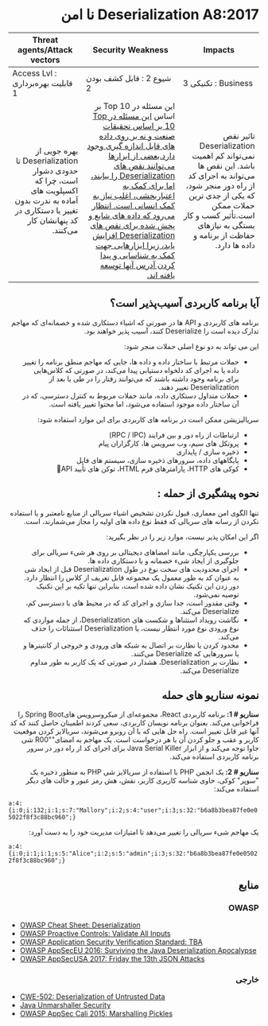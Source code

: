 # <div dir="rtl" align="right">Deserialization A8:2017 نا امن </div>

| Threat agents/Attack vectors | Security Weakness           | Impacts               |
| -- | -- | -- |
| Access Lvl : قابلیت بهره‌برداری 1 | شیوع 2 : قابل کشف بودن 2 | تکنیکی 3 : Business |
| <div dir="rtl" align="right">بهره جویی از Deserialization تا حدودی دشوار است، چرا که اکسپلویت های آماده به ندرت بدون تغییر یا دستکاری در کد پنهانشان کار می‌کنند.</div> | <div dir="rtl" align="right">این مسئله در Top 10 بر اساس <a href="https://owasp.blogspot.com/2017/08/owasp-top-10-2017-project-update.html">این مسئله در Top 10  بر اساس تحقیقات صنعت و نه بر روی داده های قابل اندازه گیری وجود دارد.بعضی از ابزارها می‌توانند نقص های Deserialization را بیابند، اما برای کمک به اعتباربخشی، اغلب نیاز به کمک انسانی است. انتظار می‌رود که داده های شایع و پخش شده برای نقص های Deserialization افزایش یابد، زیرا ابزارهایی جهت کمک به شناسایی و پیدا کردن آدرس آنها توسعه یافته اند. </div> | <div dir="rtl" align="right">تاثير نقص Deserialization نمی‌تواند کم اهميت باشد. این نقص ها می‌تواند به اجرای کد از راه دور منجر شود، که یکی از جدی ترین حملات ممکن است.تأثیر کسب و کار بستگی به نیازهای حفاظت از برنامه و داده ها دارد.</div> |

## <div dir="rtl" align="right">آیا برنامه کاربردی آسیب‌پذیر است؟</div>

<p dir="rtl" align="right">برنامه های کاربردی و API ها در صورتی که اشیاء دستکاری شده و خصمانه‌‌ای که مهاجم تدارک دیده است را Deserialize کنند، آسیب پذیر خواهند بود.</p>

<p dir="rtl" align="right">این می تواند به دو نوع اصلی حملات منجر شود:</p>

<ul dir="rtl" align="right">
  <li>
    حملات مرتبط با ساختار داده و داده ها، جایی که مهاجم منطق برنامه را تغییر داده یا به اجرای کد دلخواه دستیابی پیدا می‌کند، در صورتی که کلاس‌هایی برای برنامه وجود داشته باشند که می‌توانند رفتار را در طی یا بعد از Deserialization تغییر دهند.
  </li>
  <li>
    حملات متداول دستکاری داده، مانند حملات مربوط به کنترل دسترسی، که در آن ساختار داده موجود استفاده می‌شود، اما محتوا تغییر یافته است.
  </li>
</ul>

<p dir="rtl" align="right">سریالیزیشن ممکن است در برنامه های کاربردی برای این موارد استفاده شود:</p>

<ul dir="rtl" align="right">
  <li>
    ارتباطات از راه دور و بین فرایند (RPC / IPC)
  </li>
  <li>
پروتکل های سیم، وب سرویس ها، کارگزاران پیام
  </li>
  <li>
    ذخیره سازی / پایداری
  </li>
  <li>
    پایگاههای داده، سرورهای ذخیره سازی، سیستم های فایل
  </li>
  <li>
   کوکی های HTTP، پارامترهای فرم HTML، توکن های تأیید API
  </li>
</ul>

## <div dir="rtl" align="right">نحوه پیشگیری از حمله :</div>

<p dir="rtl" align="right">تنها الگوی امن معماری، قبول نکردن تشخیص اشیاء سریالی از منابع نامعتبر و یا استفاده نکردن از رسانه های سریالی که فقط نوع داده های اولیه را مجاز می‌شمارند، است.</p>

<p dir="rtl" align="right">اگر این امکان پذیر نیست، موارد زیر را در نظر بگیرید:</p>

<ul dir="rtl" align="right">
  <li>
بررسی یکپارچگی،‌ مانند امضاهای دیجیتالی بر روی هر شیء سریالی برای جلوگیری از ایجاد شیء خصمانه و یا دستکاری داده ها.
  </li>
  <li>
    اجرای محدودیت های سخت نوع در طول Deserialization قبل از ایجاد شی به عنوان کد به طور معمول یک مجموعه قابل تعریف از کلاس را انتظار دارد. دور زدن این تکنیک نشان داده شده است، بنابراین تنها تکیه بر این تکنیک توصیه نمی‌شود.
  </li>
  <li>
وقتی مقدور است،‌ جدا سازی و اجرای کد که در محیط های با دسترسی کم، Deserialize می‌کند.
  </li>
  <li>
   نگاشت رویداد استثناها و شکست های Deserialization، از جمله مواردی که نوع ورودی نوع مورد انتظار نیست، یا Deserialization استثنائات را حذف می‌کند.
  </li>
  <li>
محدود کردن یا نظارت بر اتصال به شبکه های ورودی و خروجی از کانتینرها و یا سرورهایی که Deserialize می‌کنند.
  </li>
  <li>
نظارت بر Deserialization، هشدار در صورتی که یک کاربر به طور مداوم Deserialize می‌کند.
  </li>
</ul>

## <div dir="rtl" align="right">نمونه سناریو های حمله</div>

<p dir="rtl" align="right"><strong>سناریو # 1: </strong>برنامه کاربردی React، مجموعه‌ای از میکروسرویس هایSpring Boot  را فراخوانی می‌کند. بعنوان برنامه نویسان کاربردی، سعی کردند اطمینان حاصل کنند که کد آنها غیر قابل تغییر است. راه حل هایی که با آن روبرو می‌شوند، سریالایز کردن موقعیت کاربر و عقب و جلو کردن آن با هر درخواست است. یک مهاجم به امضای""R00 شی جاوا توجه می‌کند و از ابزار Java Serial Killer  برای اجرای کد از راه دور در سرور برنامه کاربردی استفاده می‌کند.</p>

<p dir="rtl" align="right"><strong>سناریو # 2: </strong>یک انجمن PHP با استفاده از سریالایز شی PHP به منظور ذخیره یک "سوپر" کوکی، حاوی شناسه کاربری کاربر، نقش، هش رمز عبور و حالت های دیگر استفاده می‌کند:</p>

`a:4:{i:0;i:132;i:1;s:7:"Mallory";i:2;s:4:"user";i:3;s:32:"b6a8b3bea87fe0e05022f8f3c88bc960";}`

<p dir="rtl" align="right">یک مهاجم شیء سریالی را تغییر می‌دهد تا امتیازات مدیریت خود را به دست آورد:</p>

`a:4:{i:0;i:1;i:1;s:5:"Alice";i:2;s:5:"admin";i:3;s:32:"b6a8b3bea87fe0e05022f8f3c88bc960";}`

## <div dir="rtl" align="right">منابع</div>

### <div dir="rtl" align="right">OWASP</div> 

* [OWASP Cheat Sheet: Deserialization](https://wiki.owasp.org/index.php/Deserialization_Cheat_Sheet)
* [OWASP Proactive Controls: Validate All Inputs](https://wiki.owasp.org/index.php/OWASP_Proactive_Controls#4:_Validate_All_Inputs)
* [OWASP Application Security Verification Standard: TBA](https://wiki.owasp.org/index.php/Category:OWASP_Application_Security_Verification_Standard_Project#tab=Home)
* [OWASP AppSecEU 2016: Surviving the Java Deserialization Apocalypse](https://speakerdeck.com/pwntester/surviving-the-java-deserialization-apocalypse)
* [OWASP AppSecUSA 2017: Friday the 13th JSON Attacks](https://speakerdeck.com/pwntester/friday-the-13th-json-attacks)

### <div dir="rtl" align="right">خارجی</div>

* [CWE-502: Deserialization of Untrusted Data](https://cwe.mitre.org/data/definitions/502.html)
* [Java Unmarshaller Security](https://github.com/mbechler/marshalsec)
* [OWASP AppSec Cali 2015: Marshalling Pickles](http://frohoff.github.io/appseccali-marshalling-pickles/)
